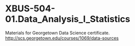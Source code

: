 # XBUS-504-01.Data_Analysis_I_Statistics
Materials for Georgetown Data Science certificate. http://scs.georgetown.edu/courses/1069/data-sources
